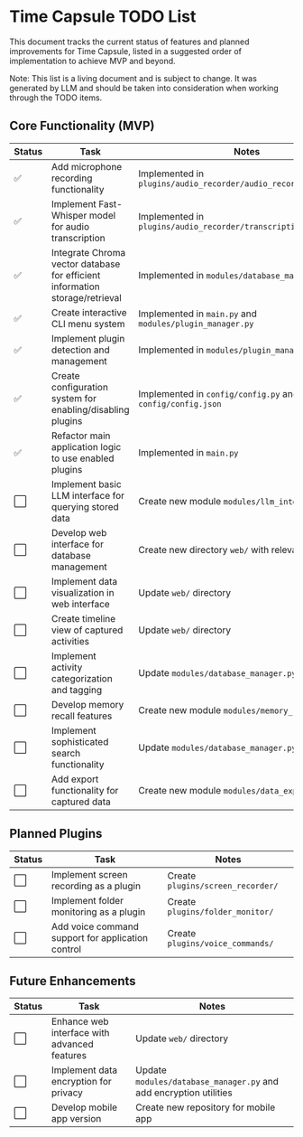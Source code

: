 # Time Capsule TODO List

This document tracks the current status of features and planned improvements for Time Capsule, listed in a suggested order of implementation to achieve MVP and beyond.

Note: This list is a living document and is subject to change. It was generated by LLM and should be taken into consideration when working through the TODO items.

## Core Functionality (MVP)

| Status | Task | Notes |
|--------|------|-------|
| ✅ | Add microphone recording functionality | Implemented in `plugins/audio_recorder/audio_recorder.py` |
| ✅ | Implement Fast-Whisper model for audio transcription | Implemented in `plugins/audio_recorder/transcription_service.py` |
| ✅ | Integrate Chroma vector database for efficient information storage/retrieval | Implemented in `modules/database_manager.py` |
| ✅ | Create interactive CLI menu system | Implemented in `main.py` and `modules/plugin_manager.py` |
| ✅ | Implement plugin detection and management | Implemented in `modules/plugin_manager.py` |
| ✅ | Create configuration system for enabling/disabling plugins | Implemented in `config/config.py` and `config/config.json` |
| ✅ | Refactor main application logic to use enabled plugins | Implemented in `main.py` |
| ⬜ | Implement basic LLM interface for querying stored data | Create new module `modules/llm_interface.py` |
| ⬜ | Develop web interface for database management | Create new directory `web/` with relevant files |
| ⬜ | Implement data visualization in web interface | Update `web/` directory |
| ⬜ | Create timeline view of captured activities | Update `web/` directory |
| ⬜ | Implement activity categorization and tagging | Update `modules/database_manager.py` |
| ⬜ | Develop memory recall features | Create new module `modules/memory_recall.py` |
| ⬜ | Implement sophisticated search functionality | Update `modules/database_manager.py` |
| ⬜ | Add export functionality for captured data | Create new module `modules/data_exporter.py` |

## Planned Plugins

| Status | Task | Notes |
|--------|------|-------|
| ⬜ | Implement screen recording as a plugin | Create `plugins/screen_recorder/` |
| ⬜ | Implement folder monitoring as a plugin | Create `plugins/folder_monitor/` |
| ⬜ | Add voice command support for application control | Create `plugins/voice_commands/` |

## Future Enhancements

| Status | Task | Notes |
|--------|------|-------|
| ⬜ | Enhance web interface with advanced features | Update `web/` directory |
| ⬜ | Implement data encryption for privacy | Update `modules/database_manager.py` and add encryption utilities |
| ⬜ | Develop mobile app version | Create new repository for mobile app |
